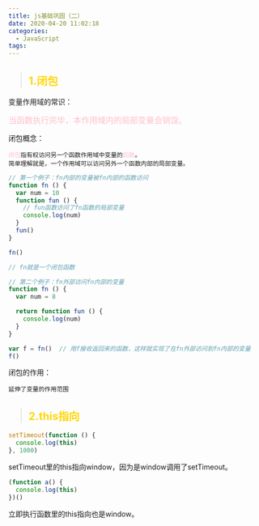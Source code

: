 ```yaml
---
title: js基础巩固（二）
date: 2020-04-20 11:02:18
categories:
  - JavaScript
tags: 
---
```


> ## <font color="gold">1.闭包</font>

变量作用域的常识：

<font color="pink" size="3"> 当函数执行完毕，本作用域内的局部变量会销毁。</font>

闭包概念：

<code><font color="pink">闭包</font>指有权访问另一个函数作用域中变量的<font color="pink">函数</font>。 简单理解就是，一个作用域可以访问另外一个函数内部的局部变量。</code>
```js
// 第一个例子：fn内部的变量被fn内部的函数访问
function fn () {
  var num = 10
  function fun () {
    // fun函数访问了fn函数的局部变量
    console.log(num)
  }
  fun()
}

fn()

// fn就是一个闭包函数

// 第二个例子：fn外部访问fn内部的变量
function fn () {
  var num = 8

  return function fun () {
    console.log(num)
  }
}

var f = fn()  // 用f接收返回来的函数，这样就实现了在fn外部访问到fn内部的变量
f()
```
闭包的作用：

<code>延伸了变量的作用范围</code>

> ## <font color="gold">2.this指向</font>

```js
setTimeout(function () {
  console.log(this)
}, 1000)
```
setTimeout里的this指向window，因为是window调用了setTimeout。

```js
(function a() {
  console.log(this)
})()
```
立即执行函数里的this指向也是window。


